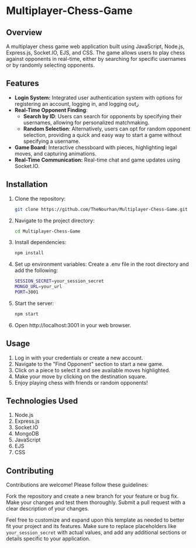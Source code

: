 # Multiplayer-Chess-Game

## Overview
A multiplayer chess game web application built using JavaScript, Node.js, Express.js, Socket.IO, EJS, and CSS. The game allows users to play chess against opponents in real-time, either by searching for specific usernames or by randomly selecting opponents.

## Features

- **Login System:**  Integrated user authentication system with options for registering an account, logging in, and logging outز
- **Real-Time Opponent Finding**:
  - **Search by ID**: Users can search for opponents by specifying their usernames, allowing for personalized matchmaking.
  - **Random Selection**: Alternatively, users can opt for random opponent selection, providing a quick and easy way to start a game without specifying a username.
- **Game Board:** Interactive chessboard with pieces, highlighting legal moves, and capturing animations.
- **Real-Time Communication:** Real-time chat and game updates using Socket.IO.

## Installation

1. Clone the repository:

   ```bash
   git clone https://github.com/TheNourhan/Multiplayer-Chess-Game.git
   ```

2. Navigate to the project directory:
    ```bash
    cd Multiplayer-Chess-Game
    ```

3. Install dependencies:
    ```bash
    npm install
    ```
4. Set up environment variables:
Create a .env file in the root directory and add the following:

    ```bash
    SESSION_SECRET=your_session_secret
    MONGO_URL=your_url
    PORT=3001
    ```
5. Start the server:
    ```bash
    npm start
    ```
6. Open http://localhost:3001 in your web browser.

## Usage
1. Log in with your credentials or create a new account.
2. Navigate to the "Find Opponent" section to start a new game.
3. Click on a piece to select it and see available moves highlighted.
4. Make your move by clicking on the destination square.
5. Enjoy playing chess with friends or random opponents!

## Technologies Used
1. Node.js
2. Express.js
3. Socket.IO
4. MongoDB
5. JavaScript
6. EJS
7. CSS

## Contributing
Contributions are welcome! Please follow these guidelines:

Fork the repository and create a new branch for your feature or bug fix.
Make your changes and test them thoroughly.
Submit a pull request with a clear description of your changes.


Feel free to customize and expand upon this template as needed to better fit your project and its features. Make sure to replace placeholders like `your_session_secret` with actual values, and add any additional sections or details specific to your application.
